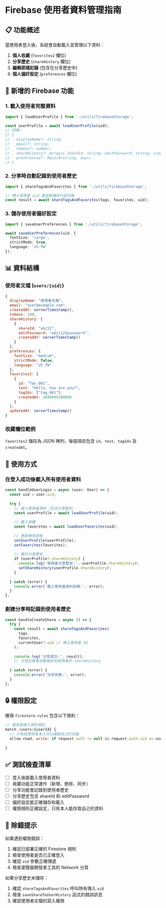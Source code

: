 # Firebase 使用者資料管理指南

## 📋 功能概述

當使用者登入後，系統會自動載入並管理以下資料：

1. **個人收藏** (`favorites2` 欄位)
2. **分享歷史** (`shareHistory` 欄位)
3. **編輯密碼記錄** (包含在分享歷史中)
4. **個人偏好設定** (`preferences` 欄位)

## 🔧 新增的 Firebase 功能

### 1. 載入使用者完整資料
```typescript
import { loadUserProfile } from './utils/firebaseStorage';

const userProfile = await loadUserProfile(uid);
// 回傳：
// {
//   displayName?: string;
//   email?: string;
//   tokens?: number;
//   shareHistory?: Array<{ shareId: string; editPassword: string; createdAt: any }>;
//   preferences?: Record<string, any>;
// }
```

### 2. 分享時自動記錄到使用者歷史
```typescript
import { shareTagsAndFavorites } from './utils/firebaseStorage';

// 傳入使用者 uid 會自動儲存分享記錄
const result = await shareTagsAndFavorites(tags, favorites, uid);
```

### 3. 儲存使用者偏好設定
```typescript
import { saveUserPreferences } from './utils/firebaseStorage';

await saveUserPreferences(uid, {
  fontSize: 'large',
  strictMode: true,
  language: 'zh-TW'
});
```

## 📊 資料結構

### 使用者文檔 (`users/{uid}`)
```javascript
{
  displayName: "使用者名稱",
  email: "user@example.com",
  createdAt: serverTimestamp(),
  tokens: 100,
  shareHistory: [
    {
      shareId: "abc12",
      editPassword: "edit123password",
      createdAt: serverTimestamp()
    }
  ],
  preferences: {
    fontSize: "medium",
    strictMode: false,
    language: "zh-TW"
  },
  favorites2: [
    {
      id: "fav_001",
      text: "Hello, how are you?",
      tagIds: ["tag_001"],
      createdAt: 1640995200000
    }
  ],
  updatedAt: serverTimestamp()
}
```

### 收藏欄位範例
`favorites2` 儲存為 JSON 陣列，每個項目包含 `id`、`text`、`tagIds` 及 `createdAt`。

## 🚀 使用方式

### 在登入成功後載入所有使用者資料
```typescript
const handleUserLogin = async (user: User) => {
  const uid = user.uid;
  
  try {
    // 載入使用者資料（包含分享歷史）
    const userProfile = await loadUserProfile(uid);
    
    // 載入收藏
    const favorites = await loadUserFavorites(uid);
    
    // 更新應用狀態
    setUserProfile(userProfile);
    setFavorites(favorites);
    
    // 顯示分享歷史
    if (userProfile?.shareHistory) {
      console.log('使用者分享歷史:', userProfile.shareHistory);
      setShareHistory(userProfile.shareHistory);
    }
    
  } catch (error) {
    console.error('載入使用者資料失敗:', error);
  }
};
```

### 創建分享時記錄到使用者歷史
```typescript
const handleCreateShare = async () => {
  try {
    const result = await shareTagsAndFavorites(
      tags, 
      favorites, 
      currentUser?.uid // 傳入使用者 ID
    );
    
    console.log('分享成功:', result);
    // 分享記錄會自動儲存到使用者的 shareHistory
    
  } catch (error) {
    console.error('分享失敗:', error);
  }
};
```

## 🔒 權限設定

確保 `firestore.rules` 包含以下規則：

```javascript
// 使用者個人資料規則
match /users/{userId} {
  // 只有該使用者本人可以讀寫自己的文檔
  allow read, write: if request.auth != null && request.auth.uid == userId;
  
}
```

## ✅ 測試檢查清單

- [ ] 登入後能載入使用者資料
- [ ] 收藏功能正常運作（新增、刪除、同步）
- [ ] 分享功能會記錄到使用者歷史
- [ ] 分享歷史包含 shareId 和 editPassword
- [ ] 偏好設定能正確儲存和載入
- [ ] 權限規則正確設定，只有本人能存取自己的資料

## 🐛 除錯提示

如果遇到權限錯誤：
1. 確認已部署正確的 Firestore 規則
2. 檢查使用者是否已正確登入
3. 確認 `uid` 參數正確傳遞
4. 檢查瀏覽器開發者工具的 Network 分頁

如果分享歷史未儲存：
1. 確認 `shareTagsAndFavorites` 呼叫時有傳入 `uid`
2. 檢查 `saveShareToUserHistory` 函式的錯誤訊息
3. 確認使用者文檔的寫入權限 